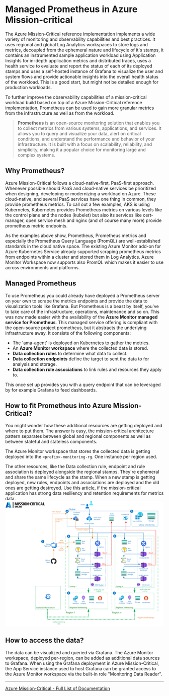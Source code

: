 # Managed Prometheus in Azure Mission-critical

The Azure Mission-Critical reference implementation implements a wide variety of monitoring and observability capabilities and best practices. It uses regional and global Log Analytics workspaces to store logs and metrics, decoupled from the ephemeral nature and lifecycle of it's stamps, it contains an instrumented sample application workload using Application Insights for in-depth application metrics and distributed traces, uses a health service to evaluate and report the status of each of its deployed stamps and uses a self-hosted instance of Grafana to visualize the user and system flows and provide actionable insights into the overall health status of the workload. This is a good start, but might not be detailed enough for production workloads.

To further improve the observability capabilities of a mission-critical workload build based on top of a Azure Mission-Critical reference implementation, Prometheus can be used to gain more granular metrics from the infrastructure as well as from the workload.

> **Prometheus** is an open-source monitoring solution that enables you to collect metrics from various systems, applications, and services. It allows you to query and visualize your data, alert on critical conditions, and understand the performance and behavior of your infrastructure. It is built with a focus on scalability, reliability, and simplicity, making it a popular choice for monitoring large and complex systems.

## Why Prometheus?

Azure Mission-Critical follows a cloud-native-first, PaaS-first approach. Whenever possible should PaaS and cloud-native services be prioritized when designing, developing or modernizing a workload on Azure. These cloud-native, and several PaaS services have one thing in common, they provide prometheus metrics. To call out a few examples, AKS is using Kubernetes, Kubernetes provides Prometheus metrics on various levels like the control plane and the nodes (kubelet) but also its services like cert-manager, open service mesh and nginx (and of course many more) provide prometheus metric endpoints.

As the examples above show, Prometheus, Prometheus metrics and especially the Prometheus Query Language (PromQL) are well-established standards in the cloud native space. The existing Azure Monitor add-on for Azure Kubernetes Service already supported scraping prometheus metrics from endpoints within a cluster and stored them in Log Analytics. Azure Monitor Workspace now supports also PromQL which makes it easier to use across environments and platforms.

## Managed Prometheus

To use Prometheus you could already have deployed a Prometheus server on your own to scrape the metrics endpoints and provide the data to visualization tools like Grafana. But Prometheus is a beast by itself, you've to take care of the infrastructure, operations, maintenance and so on. This was now made easier with the availability of the **Azure Monitor managed service for Prometheus**. This managed service offering is compliant with the open-source project prometheus, but it abstracts the underlying infrastructure away. It consists of the following components:

- The 'ama-agent' is deployed on Kubernetes to gather the metrics.
- An **Azure Monitor workspace** where the collected data is stored.
- **Data collection rules** to determine what data to collect.
- **Data collection endpoints** define the target to sent the data to for analysis and storage.
- **Data collection rule associations** to link rules and resources they apply to.

This once set up provides you with a query endpoint that can be leveraged by for example Grafana to feed dashboards.

## How to fit Prometheus into Azure Mission-Critical?

You might wonder how these additional resources are getting deployed and where to put them. The answer is easy, the mission-critical architecture pattern separates between global and regional components as well as between stateful and stateless components.

The Azure Monitor workspace that stores the collected data is getting deployed into the `<prefix>-monitoring-rg`. One instance per region used.

The other resources, like the Data collection rule, endpoint and rule association is deployed alongside the regional stamps. They're ephemeral and share the same lifecycle as the stamp. When a new stamp is getting deployed, new rules, endpoints and associations are deployed and the old ones are getting destroyed.
Use this [article](https://learn.microsoft.com/azure/azure-monitor/essentials/azure-monitor-workspace-overview#data-considerations), if the mission-critical application has strong data resiliency and retention requirements for metrics data.
![Architecture diagram with prometheus](../media/architecture_diagram_with_prometheus.png)

## How to access the data?

The data can be visualized and queried via Grafana. The Azure Monitor workspace, deployed per-region, can be added as additional data sources to Grafana. When using the Grafana deployment in Azure Mission-Critical, the App Service instance used to host Grafana can be granted access to the Azure Monitor workspace via the built-in role "Monitoring Data Reader".  

---

[Azure Mission-Critical - Full List of Documentation](/docs/README.md)
